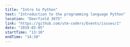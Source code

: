 ```yaml
---
title: "Intro to Python"
text: "Introduction to the programming language Python"
location: "Deerfield 3075"
link: "https://github.com/utm-coders/Events/issues/1"
date: "2019-02-05"
startTime: "13:10"
endTime: "14:30"
---
```

